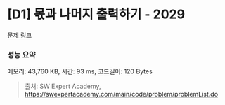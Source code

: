 # [D1] 몫과 나머지 출력하기 - 2029 

[문제 링크](https://swexpertacademy.com/main/code/problem/problemDetail.do?contestProbId=AV5QGNvKAtEDFAUq) 

### 성능 요약

메모리: 43,760 KB, 시간: 93 ms, 코드길이: 120 Bytes



> 출처: SW Expert Academy, https://swexpertacademy.com/main/code/problem/problemList.do